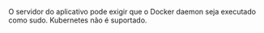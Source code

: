 O servidor do aplicativo pode exigir que o Docker daemon seja executado como sudo. Kubernetes não é suportado.
